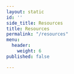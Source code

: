 ```yaml
---
layout: static
id: ''
side_title: Resources
title: Resources
permalink: "/resources"
menu:
  header:
    weight: 6
published: false

---
```

